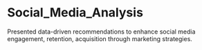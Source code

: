 # Social_Media_Analysis
Presented data-driven recommendations to enhance social media engagement, retention, acquisition through marketing strategies.
